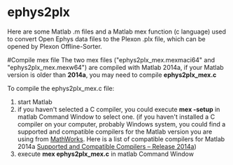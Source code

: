 ephys2plx
=========

Here are some Matlab .m files and a Matlab mex function (c language) used to convert Open Ephys data files to the Plexon .plx file, which can be opened by Plexon Offline-Sorter.

#Compile mex file
The two mex files ("ephys2plx\_mex.mexmaci64" and "ephys2plx\_mex.mexw64") are compiled with Matlab 2014a, if your Matlab version is older than **2014a**, you may need to compile **ephys2plx_mex.c**

To compile the ephys2plx_mex.c file:

1. start Matlab
2. if you haven't selected a C compiler, you could execute **mex -setup** in matlab Command Window to select one.
(if you haven't installed a C compiler on your computer, probably Windows system, you could find a supported and compatible compilers for the Matlab version you are using from [MathWorks](http://www.mathworks.com). Here is a list of compatible compilers for Matlab 2014a [Supported and Compatible Compilers – Release 2014a](http://www.mathworks.com/support/compilers/R2014a/))
3. execute **mex ephys2plx_mex.c** in matlab Command Window
